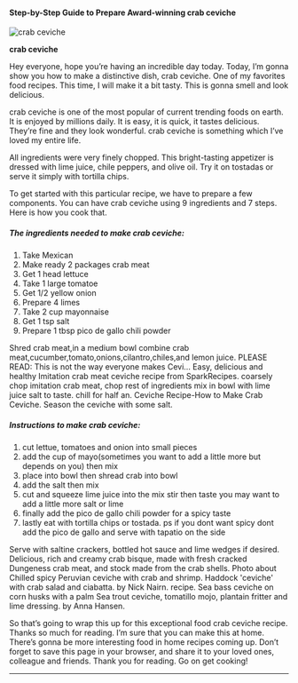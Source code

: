             

#### Step-by-Step Guide to Prepare Award-winning crab ceviche

![crab ceviche](https://img-global.cpcdn.com/recipes/51513176/751x532cq70/crab-ceviche-recipe-main-photo.jpg)

**crab ceviche**

Hey everyone, hope you’re having an incredible day today. Today, I’m gonna show you how to make a distinctive dish, crab ceviche. One of my favorites food recipes. This time, I will make it a bit tasty. This is gonna smell and look delicious.

crab ceviche is one of the most popular of current trending foods on earth. It is enjoyed by millions daily. It is easy, it is quick, it tastes delicious. They’re fine and they look wonderful. crab ceviche is something which I’ve loved my entire life.

All ingredients were very finely chopped. This bright-tasting appetizer is dressed with lime juice, chile peppers, and olive oil. Try it on tostadas or serve it simply with tortilla chips.

To get started with this particular recipe, we have to prepare a few components. You can have crab ceviche using 9 ingredients and 7 steps. Here is how you cook that.

##### The ingredients needed to make crab ceviche:

1.  Take Mexican
2.  Make ready 2 packages crab meat
3.  Get 1 head lettuce
4.  Take 1 large tomatoe
5.  Get 1/2 yellow onion
6.  Prepare 4 limes
7.  Take 2 cup mayonnaise
8.  Get 1 tsp salt
9.  Prepare 1 tbsp pico de gallo chili powder

Shred crab meat,in a medium bowl combine crab meat,cucumber,tomato,onions,cilantro,chiles,and lemon juice. PLEASE READ: This is not the way everyone makes Cevi… Easy, delicious and healthy Imitation crab meat ceviche recipe from SparkRecipes. coarsely chop imitation crab meat, chop rest of ingredients mix in bowl with lime juice salt to taste. chill for half an. Ceviche Recipe-How to Make Crab Ceviche. Season the ceviche with some salt.

##### Instructions to make crab ceviche:

1.  cut lettue, tomatoes and onion into small pieces
2.  add the cup of mayo(sometimes you want to add a little more but depends on you) then mix
3.  place into bowl then shread crab into bowl
4.  add the salt then mix
5.  cut and squeeze lime juice into the mix stir then taste you may want to add a little more salt or lime
6.  finally add the pico de gallo chili powder for a spicy taste
7.  lastly eat with tortilla chips or tostada. ps if you dont want spicy dont add the pico de gallo and serve with tapatio on the side

Serve with saltine crackers, bottled hot sauce and lime wedges if desired. Delicious, rich and creamy crab bisque, made with fresh cracked Dungeness crab meat, and stock made from the crab shells. Photo about Chilled spicy Peruvian ceviche with crab and shrimp. Haddock 'ceviche' with crab salad and ciabatta. by Nick Nairn. recipe. Sea bass ceviche on corn husks with a palm Sea trout ceviche, tomatillo mojo, plantain fritter and lime dressing. by Anna Hansen.

So that’s going to wrap this up for this exceptional food crab ceviche recipe. Thanks so much for reading. I’m sure that you can make this at home. There’s gonna be more interesting food in home recipes coming up. Don’t forget to save this page in your browser, and share it to your loved ones, colleague and friends. Thank you for reading. Go on get cooking!

* * *